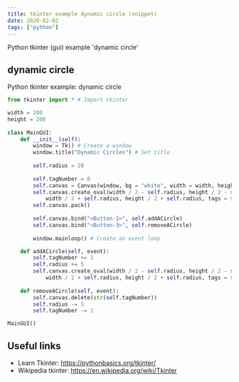 ```yaml
---
title: tkinter example dynamic circle (snippet)
date: 2020-02-02
tags: ["python"]
---
```

Python tkinter (gui) example 'dynamic circle'


## dynamic circle

Python tkinter example: dynamic circle

```python
from tkinter import * # Import tkinter

width = 200
height = 200
        
class MainGUI:
    def __init__(self):
        window = Tk() # Create a window
        window.title("Dynamic Circles") # Set title
        
        self.radius = 20
        
        self.tagNumber = 0
        self.canvas = Canvas(window, bg = "white", width = width, height = height)
        self.canvas.create_oval(width / 2 - self.radius, height / 2 - self.radius,
            width / 2 + self.radius, height / 2 + self.radius, tags = str(self.tagNumber))
        self.canvas.pack()
        
        self.canvas.bind("<Button-1>", self.addACircle)
        self.canvas.bind("<Button-3>", self.removeACircle)
        
        window.mainloop() # Create an event loop

    def addACircle(self, event):
        self.tagNumber += 1
        self.radius += 5
        self.canvas.create_oval(width / 2 - self.radius, height / 2 - self.radius,
            width / 2 + self.radius, height / 2 + self.radius, tags = str(self.tagNumber))    
        
    def removeACircle(self, event):
        self.canvas.delete(str(self.tagNumber))    
        self.radius -= 5
        self.tagNumber -= 1

MainGUI()


```

## Useful links

- Learn Tkinter: https://pythonbasics.org/tkinter/
- Wikipedia tkinter: https://en.wikipedia.org/wiki/Tkinter
